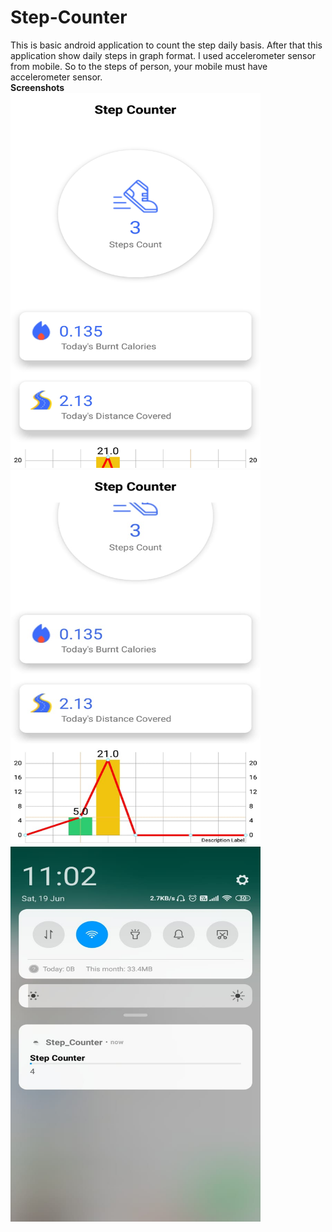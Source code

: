 # Step-Counter
This is basic android application to count the step daily basis. After that this application show daily steps in graph format. I used accelerometer sensor from mobile. So to the steps of person, your mobile must have accelerometer sensor.<br>
<b>Screenshots</b><br>
<img src="images/ss1.jpeg" width=400 height=600>
<img src="images/ss2.jpeg" width=400 height=600>
<img src="images/ss3.jpeg" width=400 height=600>
